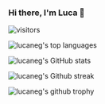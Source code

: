 ### Hi there, I'm Luca 👋

<!-- Here are some ideas to get you started:

- 🔭 I’m currently working on ...
- 🌱 I’m currently learning ...
- 👯 I’m looking to collaborate on ...
- 🤔 I’m looking for help with ...
- 💬 Ask me about ...
- 📫 How to reach me: ...
- 😄 Pronouns: ...
- ⚡ Fun fact: ...
-->

![visitors](https://visitor-badge.glitch.me/badge?page_id=lucaneg.lucaneg)

![lucaneg's top languages](https://github-readme-stats.vercel.app/api/top-langs/?username=lucaneg&layout=default&hide_border=true&theme=algolia&count_private=true&include_all_commits=true)

![lucaneg's GitHub stats](https://github-readme-stats.vercel.app/api?username=lucaneg&show_icons=true&hide_border=true&count_private=true&include_all_commits=true&theme=algolia) 

![lucaneg's Github streak](https://github-readme-streak-stats.herokuapp.com/?user=lucaneg&theme=algolia&hide_border=true)

![lucaneg's github trophy](https://github-profile-trophy.vercel.app/?username=lucaneg&row=1)
